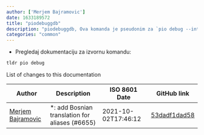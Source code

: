 ```yaml
---
author: ['Merjem Bajramovic']
date: 1633189572
title: "piodebuggdb"
description: "piodebuggdb, Ova komanda je pseudonim za `pio debug --interface=gdb`."
categories: "common"
---
```

- Pregledaj dokumentaciju za izvornu komandu:

```bash
tldr pio debug
```
List of changes to this documentation


Author | Description | ISO 8601 Date | GitHub link
------|-----|-----|-----
[Merjem Bajramovic](mailto:55462788+Vukory@users.noreply.github.com) | *: add Bosnian translation for aliases (#6655) | 2021-10-02T17:46:12 | [53dadf1dad58](https://github.com/tldr-pages/tldr/commit/53dadf1dad587b9f21cffac11848f3fc50c8240d)

